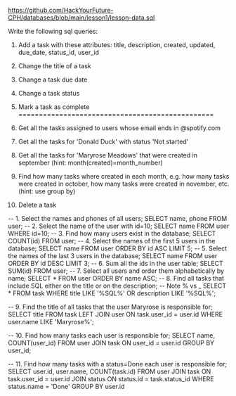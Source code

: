 https://github.com/HackYourFuture-CPH/databases/blob/main/lesson1/lesson-data.sql


Write the following sql queries:

1. Add a task with these attributes: title, description, created, updated, due_date, status_id, user_id
2. Change the title of a task
3. Change a task due date
4. Change a task status
5. Mark a task as complete
================================================
6. Get all the tasks assigned to users whose email ends in @spotify.com
7. Get all the tasks for 'Donald Duck' with status 'Not started'
8. Get all the tasks for 'Maryrose Meadows' that were created in september (hint: month(created)=month_number)
9. Find how many tasks where created in each month, e.g. how many tasks were created in october, how many tasks were created in november, etc. (hint: use group by)

10. Delete a task




-- 1. Select the names and phones of all users;
SELECT name, phone FROM user;
-- 2. Select the name of the user with id=10;
SELECT name FROM user WHERE id=10;
-- 3. Find how many users exist in the database;
SELECT COUNT(id) FROM user;
-- 4. Select the names of the first 5 users in the database;
SELECT name FROM user ORDER BY id ASC LIMIT 5;
-- 5. Select the names of the last 3 users in the database;
SELECT name FROM user ORDER BY id DESC LIMIT 3;
-- 6. Sum all the ids in the user table;
SELECT SUM(id) FROM user;
-- 7. Select all users and order them alphabetically by name;
SELECT * FROM user ORDER BY name ASC;
-- 8. Find all tasks that include SQL either on the title or on the description; -- Note % vs _
SELECT * FROM task WHERE title LIKE '%SQL%' OR description LIKE '%SQL%'; 

-- 9. Find the title of all tasks that the user Maryrose is responsible for;
SELECT title FROM task LEFT JOIN user ON task.user_id = user.id WHERE user.name LIKE 'Maryrose%';

-- 10. Find how many tasks each user is responsible for;
SELECT name, COUNT(user_id) FROM user JOIN task ON user_id = user.id GROUP BY user_id;

-- 11. Find how many tasks with a status=Done each user is responsible for;
SELECT user.id, user.name, COUNT(task.id)
FROM user JOIN task ON task.user_id = user.id
     JOIN status ON status.id = task.status_id
    WHERE status.name = 'Done'
    GROUP BY user.id